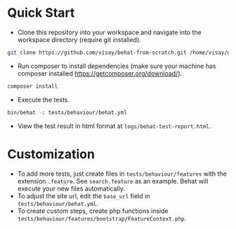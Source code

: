 Quick Start
===========

- Clone this repository into your workspace and navigate into the workspace directory (require git installed).

```bash
git clone https://github.com/visay/behat-from-scratch.git /home/visay/dev/behat-from-scratch
```

- Run composer to install dependencies (make sure your machine has composer installed https://getcomposer.org/download/).

```bash
composer install
```

- Execute the tests.

```bash
bin/behat -c tests/behaviour/behat.yml
```

- View the test result in html format at `logs/behat-test-report.html`.

Customization
=============

- To add more tests, just create files in `tests/behaviour/features` with the extension `.feature`. See `search.feature`
as an example. Behat will execute your new files automatically.
- To adjust the site url, edit the `base_url` field in `tests/behaviour/behat.yml`.
- To create custom steps, create php functions inside `tests/behaviour/features/bootstrap/FeatureContext.php`.

